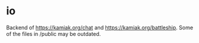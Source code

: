 # io
Backend of https://kamiak.org/chat and https://kamiak.org/battleship.
Some of the files in /public may be outdated.
